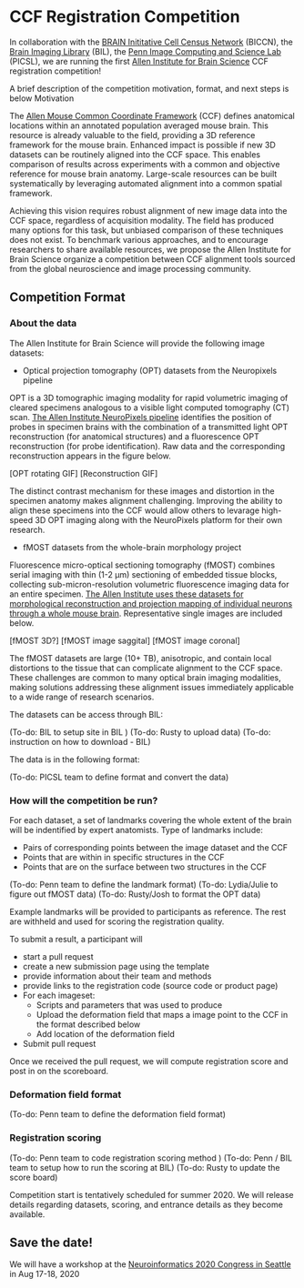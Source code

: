 # CCF Registration Competition

In collaboration with the [BRAIN Inititative Cell Census Network](biccn.org) (BICCN), 
the [Brain Imaging Library](https://www.brainimagelibrary.org/) (BIL), 
the [Penn Image Computing and Science Lab](http://picsl.upenn.edu/) (PICSL), 
we are running the first [Allen Institute for Brain Science](https://portal.brain-map.org/) 
CCF registration competition! 


A brief description of the competition motivation, format, and next steps is below
Motivation

The [Allen Mouse Common Coordinate Framework](https://community.brain-map.org/t/allen-mouse-ccf-accessing-and-using-related-data-and-tools/359) (CCF) defines anatomical locations within an annotated population averaged mouse brain. This resource is already valuable to the field, providing a 3D reference framework for the mouse brain. Enhanced impact is possible if new 3D datasets can be routinely aligned into the CCF space. This enables comparison of results across experiments with a common and objective reference for mouse brain anatomy. Large-scale resources can be built systematically by leveraging automated alignment into a common spatial framework.

Achieving this vision requires robust alignment of new image data into the CCF space, regardless of acquisition modality. The field has produced many options for this task, but unbiased comparison of these techniques does not exist. To benchmark various approaches, and to encourage researchers to share available resources, we propose the Allen Institute for Brain Science organize a competition between CCF alignment tools sourced from the global neuroscience and image processing community.

## Competition Format

### About the data

The Allen Institute for Brain Science will provide the following image datasets:

* Optical projection tomography (OPT) datasets from the Neuropixels pipeline

OPT is a 3D tomographic imaging modality for rapid volumetric imaging of cleared specimens analogous to a visible light computed tomography (CT) scan. [The Allen Institute NeuroPixels pipeline](https://www.biorxiv.org/content/10.1101/805010v1) identifies the position of probes in specimen brains with the combination of a transmitted light OPT reconstruction (for anatomical structures) and a fluorescence OPT reconstruction (for probe identification).  Raw data and the corresponding reconstruction appears in the figure below.

[OPT rotating GIF]
[Reconstruction GIF]

The distinct contrast mechanism for these images and distortion in the specimen anatomy makes alignment challenging.  Improving the ability to align these specimens into the CCF would allow others to levarage high-speed 3D OPT imaging along with the NeuroPixels platform for their own research.  

* fMOST datasets from the whole-brain morphology project

Fluorescence micro-optical sectioning tomography (fMOST) combines serial imaging with thin (1-2 µm) sectioning of embedded tissue blocks, collecting sub-micron-resolution volumetric fluorescence imaging data for an entire specimen.  [The Allen Institute uses these datasets for morphological reconstruction and projection mapping of individual neurons through a whole mouse brain](https://www.biorxiv.org/content/10.1101/675280v1). Representative single images are included below.

[fMOST 3D?]
[fMOST image saggital]
[fMOST image coronal]

The fMOST datasets are large (10+ TB), anisotropic, and contain local distortions to the tissue that can complicate alignment to the CCF space.  These challenges are common to many optical brain imaging modalities, making solutions addressing these alignment issues immediately applicable to a wide range of research scenarios.

The datasets can be access through BIL:

(To-do: BIL to setup site in BIL )
(To-do: Rusty to upload data)
(To-do: instruction on how to download - BIL)

The data is in the following format:

(To-do: PICSL team to define format and convert the data)


### How will the competition be run?

For each  dataset, a set of landmarks covering the whole extent of the brain will be indentified by expert anatomists. Type of landmarks include:
* Pairs of corresponding points between the image dataset and the CCF
* Points that are within in specific structures in the CCF
* Points that are on the surface between two structures in the CCF

(To-do: Penn team to define the landmark format)
(To-do: Lydia/Julie to figure out fMOST data)
(To-do: Rusty/Josh to format the OPT data)

Example landmarks will be provided to participants as reference. The rest are withheld and used for scoring the registration quality.

To submit a result, a participant will
- start a pull request
- create a new submission page using the template
- provide information about their team and methods
- provide links to the registration code (source code or product page)
- For each imageset:
    - Scripts and parameters that was used to produce
    - Upload the deformation field that maps a image point to the CCF in the format described below
    - Add location of the deformation field
- Submit pull request

Once we received the pull request, we will compute registration score and post in on the scoreboard.

### Deformation field format

(To-do: Penn team to define the deformation field format)

### Registration scoring

(To-do: Penn team to code registration scoring method )
(To-do: Penn / BIL team to setup how to run the scoring at BIL) 
(To-do: Rusty to update the score board)

Competition start is tentatively scheduled for summer 2020. We will release details regarding datasets, scoring, and entrance details as they become available.

## Save the date!

We will have a workshop at the [Neuroinformatics 2020 Congress in Seattle](https://neuroinformatics.incf.org/) in Aug 17-18, 2020 
